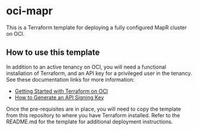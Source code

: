 # oci-mapr
This is a Terraform template for deploying a fully configured MapR cluster on OCI. 

## How to use this template
In addition to an active tenancy on OCI, you will need a functional installation of Terraform, and an API key for a privileged user in the tenancy.  See these documentation links for more information:

* [Getting Started with Terraform on OCI](https://docs.cloud.oracle.com/iaas/Content/API/SDKDocs/terraformgetstarted.htm)
* [How to Generate an API Signing Key](https://docs.cloud.oracle.com/iaas/Content/API/Concepts/apisigningkey.htm#How)

Once the pre-requisites are in place, you will need to copy the template from this repository to where you have Terraform installed.  Refer to the README.md for the template for additional deployment instructions.
